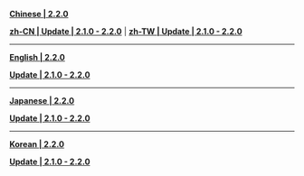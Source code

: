 **[Chinese | 2.2.0](https://autopatchos.starrails.com/client/download/20240425223839_3VWucOmMCTBJ9kl2/PC/Chinese.zip)**

**[zh-CN | Update | 2.1.0 - 2.2.0](https://autopatchos.starrails.com/client/hkrpg_global/35/zh-cn_2.1.0_2.2.0_hdiff_gSVHsvjrLFw8R5Y6.zip)** | 
**[zh-TW | Update | 2.1.0 - 2.2.0](https://autopatchos.starrails.com/client/hkrpg_global/35/zh-tw_2.1.0_2.2.0_hdiff_1KkNeHw7psuA6iYr.zip)**

---

**[English | 2.2.0](https://autopatchos.starrails.com/client/download/20240425223839_3VWucOmMCTBJ9kl2/PC/English.zip)**

**[Update | 2.1.0 - 2.2.0](https://autopatchos.starrails.com/client/hkrpg_global/35/en-us_2.1.0_2.2.0_hdiff_XHEKJFzq6RamGMO5.zip)**

---

**[Japanese | 2.2.0](https://autopatchos.starrails.com/client/download/20240425223839_3VWucOmMCTBJ9kl2/PC/Japanese.zip)**

**[Update | 2.1.0 - 2.2.0](https://autopatchos.starrails.com/client/hkrpg_global/35/ja-jp_2.1.0_2.2.0_hdiff_UYopcPQhAblIvFWJ.zip)**

---

**[Korean | 2.2.0](https://autopatchos.starrails.com/client/download/20240425223839_3VWucOmMCTBJ9kl2/PC/Korean.zip)**

**[Update | 2.1.0 - 2.2.0](https://autopatchos.starrails.com/client/hkrpg_global/35/ko-kr_2.1.0_2.2.0_hdiff_KT4xD2nY0ec3ZAip.zip)**

